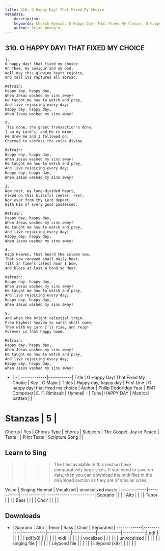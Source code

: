 ```yaml
---
title: 310. O Happy Day! That Fixed My Choice
metadata:
    description: 
    keywords: Church Hymnal, O Happy Day! That Fixed My Choice, O happy day! that fixed my choice, Happy day, happy day
    author: Brian Onang'o
---
```



## 310. O HAPPY DAY! THAT FIXED MY CHOICE

```txt
1.
O happy day! that fixed my choice 
On Thee, my Saviour and my God; 
Well may this glowing heart rejoice, 
And tell its raptures all abroad. 

Refrain:
Happy day, happy day, 
When Jesus washed my sins away! 
He taught me how to watch and pray, 
And live rejoicing every day; 
Happy day, happy day, 
When Jesus washed my sins away! 

2.
'Tis done, the great transaction's done; 
I am my Lord's, and He is mine; 
He drew me and I followed on, 
Charmed to confess the voice divine. 

Refrain:
Happy day, happy day, 
When Jesus washed my sins away! 
He taught me how to watch and pray, 
And live rejoicing every day; 
Happy day, happy day, 
When Jesus washed my sins away! 

3.
Now rest, my long-divided heart, 
Fixed on this blissful center, rest; 
Nor ever from thy Lord depart, 
With Him of every good possessed. 

Refrain:
Happy day, happy day, 
When Jesus washed my sins away! 
He taught me how to watch and pray, 
And live rejoicing every day; 
Happy day, happy day, 
When Jesus washed my sins away! 

4.
High Heaven, that heard the solemn vow, 
That vow renewed shall daily hear, 
Till in time's latest hour I bow, 
And bless at last a bond so dear. 

Refrain:
Happy day, happy day, 
When Jesus washed my sins away! 
He taught me how to watch and pray, 
And live rejoicing every day; 
Happy day, happy day, 
When Jesus washed my sins away! 

5.
And when the bright celestial train. 
From highest heaven to earth shall come; 
Then with my Lord I'll rise, and reign 
Forever in that happy home.

Refrain:
Happy day, happy day, 
When Jesus washed my sins away! 
He taught me how to watch and pray, 
And live rejoicing every day; 
Happy day, happy day, 
When Jesus washed my sins away! 

```

- |   -  |
-------------|------------|
Title | O Happy Day! That Fixed My Choice |
Key | G Major |
Titles | Happy day, happy day |
First Line | O happy day! that fixed my choice |
Author | Philip Doddridge
Year | 1941
Composer| E. F. Rimbault |
Hymnal|  - |
Tune| HAPPY DAY |
Metrical pattern | |
# Stanzas | 5 |
Chorus | Yes |
Chorus Type | chorus |
Subjects | The Gospel: Joy or Peace |
Texts |  |
Print Texts | 
Scripture Song |  |
  
## Learn to Sing

>>>> The files available in this section have comparatively large sizes. If you need to save on data, then you can download the midi files in the download section as they are of smaller sizes.

Voice |  Singing Hymnal | Vocalized | unvocalized music |
-------------|------------|------------|------------|------------|
Soprano | | | |
Alto | | | |
Tenor | | | |
Bass | | | |
Choir | | | |

## Downloads

- |  Soprano | Alto | Tenor | Bass | Choir | Separated |
-------------|------------|------------|------------|------------|------------|------------|
pdf | | | | | |
pdf(x8) | | | | | |
midi | | | | | |
vocalized | | | | | |
unvocalized | | | | | |
singing file | | | | | |
Lilypond file | | | | | |
Lilypond (x8) | | | | | |
  